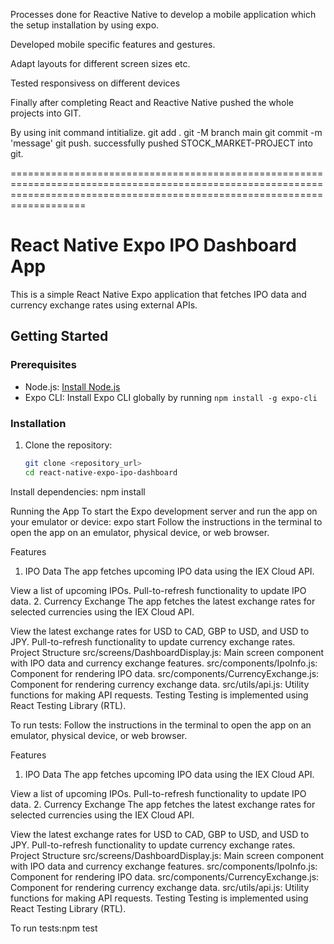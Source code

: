 Processes done for Reactive Native to develop a mobile application which the setup installation by using expo.        

Developed mobile specific features and gestures.

Adapt layouts for different screen sizes etc.

Tested responsivess on different devices

Finally after completing React and Reactive Native pushed the whole projects into GIT.

By using init command intitialize.
git add .
git -M branch main
git commit -m 'message'
git push.
successfully pushed STOCK_MARKET-PROJECT into git.

===============================================================================================================================================================================







# React Native Expo IPO Dashboard App

This is a simple React Native Expo application that fetches IPO data and currency exchange rates using external APIs.

## Getting Started

### Prerequisites

- Node.js: [Install Node.js](https://nodejs.org/)
- Expo CLI: Install Expo CLI globally by running `npm install -g expo-cli`

### Installation

1. Clone the repository:

   ```bash
   git clone <repository_url>
   cd react-native-expo-ipo-dashboard

Install dependencies: npm install

Running the App
To start the Expo development server and run the app on your emulator or device: expo start
Follow the instructions in the terminal to open the app on an emulator, physical device, or web browser.

Features
1. IPO Data
The app fetches upcoming IPO data using the IEX Cloud API.

View a list of upcoming IPOs.
Pull-to-refresh functionality to update IPO data.
2. Currency Exchange
The app fetches the latest exchange rates for selected currencies using the IEX Cloud API.

View the latest exchange rates for USD to CAD, GBP to USD, and USD to JPY.
Pull-to-refresh functionality to update currency exchange rates.
Project Structure
src/screens/DashboardDisplay.js: Main screen component with IPO data and currency exchange features.
src/components/IpoInfo.js: Component for rendering IPO data.
src/components/CurrencyExchange.js: Component for rendering currency exchange data.
src/utils/api.js: Utility functions for making API requests.
Testing
Testing is implemented using React Testing Library (RTL).

To run tests: Follow the instructions in the terminal to open the app on an emulator, physical device, or web browser.

Features
1. IPO Data
The app fetches upcoming IPO data using the IEX Cloud API.

View a list of upcoming IPOs.
Pull-to-refresh functionality to update IPO data.
2. Currency Exchange
The app fetches the latest exchange rates for selected currencies using the IEX Cloud API.

View the latest exchange rates for USD to CAD, GBP to USD, and USD to JPY.
Pull-to-refresh functionality to update currency exchange rates.
Project Structure
src/screens/DashboardDisplay.js: Main screen component with IPO data and currency exchange features.
src/components/IpoInfo.js: Component for rendering IPO data.
src/components/CurrencyExchange.js: Component for rendering currency exchange data.
src/utils/api.js: Utility functions for making API requests.
Testing
Testing is implemented using React Testing Library (RTL).

To run tests:npm test

